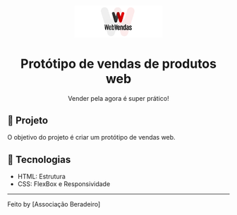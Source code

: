 <p align="center">
    <img alt="logo" src="src/imagens/logo.png" width="200px" />
</p>

<h1 align="center">
  Protótipo de vendas de produtos web
</h1>

<p align="center">Vender pela agora é super prático!</p>




## 🚀 Projeto

O objetivo do projeto é criar um protótipo de vendas web.

## 🔧 Tecnologias

- HTML: Estrutura
- CSS: FlexBox e Responsividade

---

Feito by [Associação Beradeiro]


